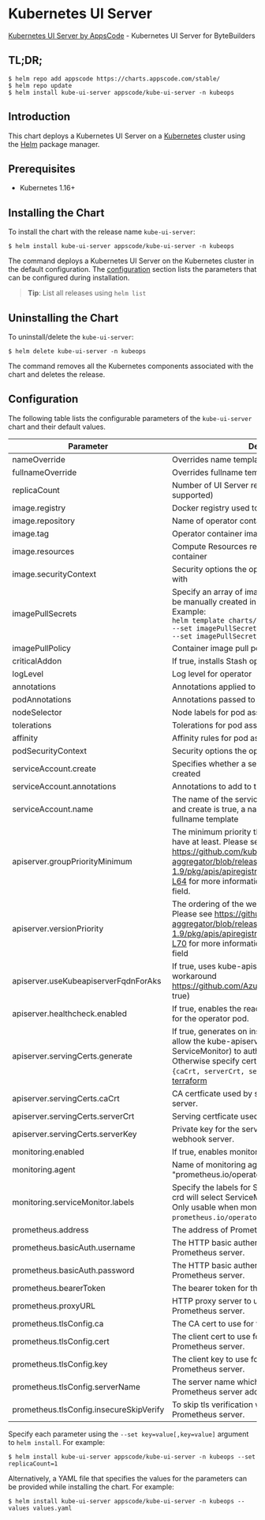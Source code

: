 # Kubernetes UI Server

[Kubernetes UI Server by AppsCode](https://github.com/kubeops/ui-server) - Kubernetes UI Server for ByteBuilders

## TL;DR;

```console
$ helm repo add appscode https://charts.appscode.com/stable/
$ helm repo update
$ helm install kube-ui-server appscode/kube-ui-server -n kubeops
```

## Introduction

This chart deploys a Kubernetes UI Server on a [Kubernetes](http://kubernetes.io) cluster using the [Helm](https://helm.sh) package manager.

## Prerequisites

- Kubernetes 1.16+

## Installing the Chart

To install the chart with the release name `kube-ui-server`:

```console
$ helm install kube-ui-server appscode/kube-ui-server -n kubeops
```

The command deploys a Kubernetes UI Server on the Kubernetes cluster in the default configuration. The [configuration](#configuration) section lists the parameters that can be configured during installation.

> **Tip**: List all releases using `helm list`

## Uninstalling the Chart

To uninstall/delete the `kube-ui-server`:

```console
$ helm delete kube-ui-server -n kubeops
```

The command removes all the Kubernetes components associated with the chart and deletes the release.

## Configuration

The following table lists the configurable parameters of the `kube-ui-server` chart and their default values.

|                Parameter                |                                                                                                                                                                         Description                                                                                                                                                                          |       Default       |
|-----------------------------------------|--------------------------------------------------------------------------------------------------------------------------------------------------------------------------------------------------------------------------------------------------------------------------------------------------------------------------------------------------------------|---------------------|
| nameOverride                            | Overrides name template                                                                                                                                                                                                                                                                                                                                      | `""`                |
| fullnameOverride                        | Overrides fullname template                                                                                                                                                                                                                                                                                                                                  | `""`                |
| replicaCount                            | Number of UI Server replicas to create (only 1 is supported)                                                                                                                                                                                                                                                                                                 | `1`                 |
| image.registry                          | Docker registry used to pull operator image                                                                                                                                                                                                                                                                                                                  | `appscode`          |
| image.repository                        | Name of operator container image                                                                                                                                                                                                                                                                                                                             | `kube-ui-server`    |
| image.tag                               | Operator container image tag                                                                                                                                                                                                                                                                                                                                 | `v0.0.1`            |
| image.resources                         | Compute Resources required by the operator container                                                                                                                                                                                                                                                                                                         | `{}`                |
| image.securityContext                   | Security options the operator container should run with                                                                                                                                                                                                                                                                                                      | `{}`                |
| imagePullSecrets                        | Specify an array of imagePullSecrets. Secrets must be manually created in the namespace. <br> Example: <br> `helm template charts/stash \` <br> `--set imagePullSecrets[0].name=sec0 \` <br> `--set imagePullSecrets[1].name=sec1`                                                                                                                           | `[]`                |
| imagePullPolicy                         | Container image pull policy                                                                                                                                                                                                                                                                                                                                  | `IfNotPresent`      |
| criticalAddon                           | If true, installs Stash operator as critical addon                                                                                                                                                                                                                                                                                                           | `false`             |
| logLevel                                | Log level for operator                                                                                                                                                                                                                                                                                                                                       | `3`                 |
| annotations                             | Annotations applied to operator deployment                                                                                                                                                                                                                                                                                                                   | `{}`                |
| podAnnotations                          | Annotations passed to operator pod(s).                                                                                                                                                                                                                                                                                                                       | `{}`                |
| nodeSelector                            | Node labels for pod assignment                                                                                                                                                                                                                                                                                                                               | `{}`                |
| tolerations                             | Tolerations for pod assignment                                                                                                                                                                                                                                                                                                                               | `[]`                |
| affinity                                | Affinity rules for pod assignment                                                                                                                                                                                                                                                                                                                            | `{}`                |
| podSecurityContext                      | Security options the operator pod should run with.                                                                                                                                                                                                                                                                                                           | `{"fsGroup":65535}` |
| serviceAccount.create                   | Specifies whether a service account should be created                                                                                                                                                                                                                                                                                                        | `true`              |
| serviceAccount.annotations              | Annotations to add to the service account                                                                                                                                                                                                                                                                                                                    | `{}`                |
| serviceAccount.name                     | The name of the service account to use. If not set and create is true, a name is generated using the fullname template                                                                                                                                                                                                                                       | ``                  |
| apiserver.groupPriorityMinimum          | The minimum priority the webhook api group should have at least. Please see https://github.com/kubernetes/kube-aggregator/blob/release-1.9/pkg/apis/apiregistration/v1beta1/types.go#L58-L64 for more information on proper values of this field.                                                                                                            | `10000`             |
| apiserver.versionPriority               | The ordering of the webhook api inside of the group. Please see https://github.com/kubernetes/kube-aggregator/blob/release-1.9/pkg/apis/apiregistration/v1beta1/types.go#L66-L70 for more information on proper values of this field                                                                                                                         | `15`                |
| apiserver.useKubeapiserverFqdnForAks    | If true, uses kube-apiserver FQDN for AKS cluster to workaround https://github.com/Azure/AKS/issues/522 (default true)                                                                                                                                                                                                                                       | `true`              |
| apiserver.healthcheck.enabled           | If true, enables the readiness and liveliness probes for the operator pod.                                                                                                                                                                                                                                                                                   | `false`             |
| apiserver.servingCerts.generate         | If true, generates on install/upgrade the certs that allow the kube-apiserver (and potentially ServiceMonitor) to authenticate operators pods. Otherwise specify certs in `apiserver.servingCerts.{caCrt, serverCrt, serverKey}`. See also: [example terraform](https://github.com/kubeops/installer/blob/master/charts/kube-ui-server/example-terraform.tf) | `true`              |
| apiserver.servingCerts.caCrt            | CA certficate used by serving certificate of webhook server.                                                                                                                                                                                                                                                                                                 | `""`                |
| apiserver.servingCerts.serverCrt        | Serving certficate used by webhook server.                                                                                                                                                                                                                                                                                                                   | `""`                |
| apiserver.servingCerts.serverKey        | Private key for the serving certificate used by webhook server.                                                                                                                                                                                                                                                                                              | `""`                |
| monitoring.enabled                      | If true, enables monitoring KubeDB operator                                                                                                                                                                                                                                                                                                                  | `false`             |
| monitoring.agent                        | Name of monitoring agent (either "prometheus.io/operator" or "prometheus.io/builtin")                                                                                                                                                                                                                                                                        | `"none"`            |
| monitoring.serviceMonitor.labels        | Specify the labels for ServiceMonitor. Prometheus crd will select ServiceMonitor using these labels. Only usable when monitoring agent is `prometheus.io/operator`.                                                                                                                                                                                          | `{}`                |
| prometheus.address                      | The address of Prometheus server.                                                                                                                                                                                                                                                                                                                            | `""`                |
| prometheus.basicAuth.username           | The HTTP basic authentication username for the Prometheus server.                                                                                                                                                                                                                                                                                            | `""`                |
| prometheus.basicAuth.password           | The HTTP basic authentication password for the Prometheus server.                                                                                                                                                                                                                                                                                            | `""`                |
| prometheus.bearerToken                  | The bearer token for the Prometheus server.                                                                                                                                                                                                                                                                                                                  | `""`                |
| prometheus.proxyURL                     | HTTP proxy server to use to connect to the Prometheus server.                                                                                                                                                                                                                                                                                                | `""`                |
| prometheus.tlsConfig.ca                 | The CA cert to use for the Prometheus server.                                                                                                                                                                                                                                                                                                                | `""`                |
| prometheus.tlsConfig.cert               | The client cert to use for communicating with the Prometheus server.                                                                                                                                                                                                                                                                                         | `""`                |
| prometheus.tlsConfig.key                | The client key to use for communicating with the Prometheus server.                                                                                                                                                                                                                                                                                          | `""`                |
| prometheus.tlsConfig.serverName         | The server name which will be used to verify the Prometheus server address.                                                                                                                                                                                                                                                                                  | `""`                |
| prometheus.tlsConfig.insecureSkipVerify | To skip tls verification when communicating with the Prometheus server.                                                                                                                                                                                                                                                                                      | `""`                |


Specify each parameter using the `--set key=value[,key=value]` argument to `helm install`. For example:

```console
$ helm install kube-ui-server appscode/kube-ui-server -n kubeops --set replicaCount=1
```

Alternatively, a YAML file that specifies the values for the parameters can be provided while
installing the chart. For example:

```console
$ helm install kube-ui-server appscode/kube-ui-server -n kubeops --values values.yaml
```
